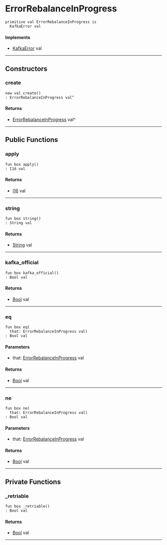 # ErrorRebalanceInProgress

```pony
primitive val ErrorRebalanceInProgress is
  KafkaError val
```

#### Implements

* [KafkaError](pony-kafka-KafkaError) val

---

## Constructors

### create

```pony
new val create()
: ErrorRebalanceInProgress val^
```

#### Returns

* [ErrorRebalanceInProgress](pony-kafka-ErrorRebalanceInProgress) val^

---

## Public Functions

### apply

```pony
fun box apply()
: I16 val
```

#### Returns

* [I16](builtin-I16) val

---

### string

```pony
fun box string()
: String val
```

#### Returns

* [String](builtin-String) val

---

### kafka_official

```pony
fun box kafka_official()
: Bool val
```

#### Returns

* [Bool](builtin-Bool) val

---

### eq

```pony
fun box eq(
  that: ErrorRebalanceInProgress val)
: Bool val
```
#### Parameters

*   that: [ErrorRebalanceInProgress](pony-kafka-ErrorRebalanceInProgress) val

#### Returns

* [Bool](builtin-Bool) val

---

### ne

```pony
fun box ne(
  that: ErrorRebalanceInProgress val)
: Bool val
```
#### Parameters

*   that: [ErrorRebalanceInProgress](pony-kafka-ErrorRebalanceInProgress) val

#### Returns

* [Bool](builtin-Bool) val

---

## Private Functions

### _retriable

```pony
fun box _retriable()
: Bool val
```

#### Returns

* [Bool](builtin-Bool) val

---

